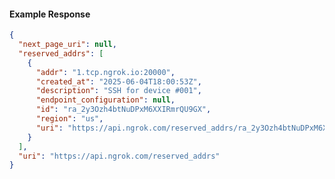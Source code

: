 <!-- Code generated for API Clients. DO NOT EDIT. -->

#### Example Response

```json
{
  "next_page_uri": null,
  "reserved_addrs": [
    {
      "addr": "1.tcp.ngrok.io:20000",
      "created_at": "2025-06-04T18:00:53Z",
      "description": "SSH for device #001",
      "endpoint_configuration": null,
      "id": "ra_2y3Ozh4btNuDPxM6XXIRmrQU9GX",
      "region": "us",
      "uri": "https://api.ngrok.com/reserved_addrs/ra_2y3Ozh4btNuDPxM6XXIRmrQU9GX"
    }
  ],
  "uri": "https://api.ngrok.com/reserved_addrs"
}
```
